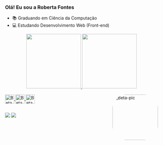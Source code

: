### Olá! Eu sou a Roberta Fontes

- 📚 Graduando em Ciência da Computação
- 💻 Estudando Desenvolvimento Web (Front-end)

<div align="center">
  <a href="https://github.com/betafontes">
  <img height="180em" src="https://github-readme-stats.vercel.app/api?username=betafontes&show_icons=true&theme=dracula&include_all_commits=true&count_private=true"/>
  <img height="180em" src="https://github-readme-stats.vercel.app/api/top-langs/?username=betafontes&layout=compact&langs_count=7&theme=dracula"/>
</div>
  <div style="display: inline_block"><br>
  <img align="center" alt="Beta-HTML5" height="30" widht="40" src="https://cdn.jsdelivr.net/gh/devicons/devicon/icons/html5/html5-original.svg">
  <img align="center" alt="Beta-CSS3" height="30" wight="40" src="https://cdn.jsdelivr.net/gh/devicons/devicon/icons/css3/css3-original.svg">
  <img align="center" alt="Beta-JavaScript" height="30" wight="40" src="https://cdn.jsdelivr.net/gh/devicons/devicon/icons/javascript/javascript-original.svg"/>
  <img align="right" alt="Beta-pic" height="150" style="border-radius:45px;" src="https://i.pinimg.com/originals/8d/2c/d1/8d2cd10e4cee0cbe298f3cbf85971a24.gif">
</div>
  
##
  
<div>
  <a href = "mailto:robertafontesds@gmail.com"><img src="https://img.shields.io/badge/-Gmail-%23333?style=for-the-badge&logo=gmail&logoColor=white" target="_blank"></a>
  <a href="https://www.linkedin.com/in/roberta-fontes-3a6256207" target="_blank"><img src="https://img.shields.io/badge/-LinkedIn-%230077B5?style=for-the-badge&logo=linkedin&logoColor=white" target="_blank"></a> 
 </div>  
